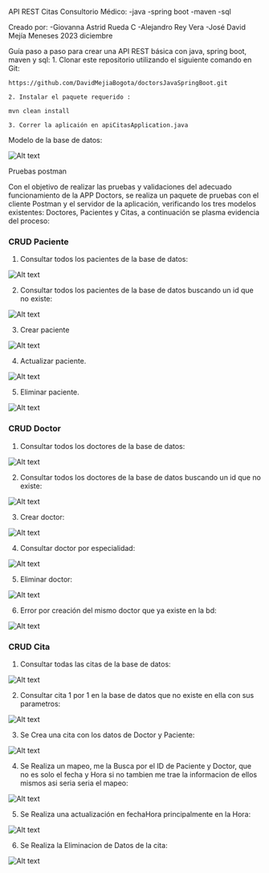 API REST Citas Consultorio Médico:
    -java
    -spring boot
    -maven
    -sql

Creado por:
    -Giovanna Astrid Rueda C
    -Alejandro Rey Vera
    -José David Mejía Meneses
    2023 diciembre

Guía paso a paso para crear una API REST básica con java, spring boot, maven y sql:
    1. Clonar este repositorio utilizando el siguiente comando en Git:
    
    https://github.com/DavidMejiaBogota/doctorsJavaSpringBoot.git

    2. Instalar el paquete requerido :

    mvn clean install

    3. Correr la aplicaión en apiCitasApplication.java

Modelo de la base de datos:

![Alt text](<img/Drigrama Modelo Entiendad Relacional..png>)



Pruebas postman

Con el objetivo de realizar las pruebas y validaciones del adecuado funcionamiento de la APP Doctors, se realiza un paquete de pruebas con el cliente Postman y el servidor de la aplicación, verificando los tres modelos existentes: Doctores, Pacientes y Citas, a continuación se plasma evidencia del proceso:

### CRUD Paciente

1.	Consultar todos los pacientes de la base de datos:

![Alt text](img/paciente/pacienteTodos.png)

2. Consultar todos los pacientes de la base de datos buscando un id que no existe:

![Alt text](img/paciente/pacienteTodosError.png)

3. Crear paciente

![Alt text](img/paciente/3crearPaciente.png)

4. Actualizar paciente.

![Alt text](img/paciente/4actualizarPaciente.png)

5. Eliminar paciente.

![Alt text](img/paciente/5eliminarPaciente.png)


### CRUD Doctor

1.	Consultar todos los doctores de la base de datos:

![Alt text](img/doctor/TodosDoctores.png)

2. Consultar todos los doctores de la base de datos buscando un id que no existe:

![Alt text](img/doctor/IdnoExiste.png)

3. Crear doctor:

![Alt text](img/doctor/CrearDoctor.png)

4. Consultar doctor por especialidad:

![Alt text](img/doctor/porEspecialidad.png)

5. Eliminar doctor:

![Alt text](img/doctor/EliminarDoctor.png)

6. Error por creación del mismo doctor que ya existe en la bd:

![Alt text](img/doctor/ErrorDobleCreacion.png)



### CRUD Cita


1.	Consultar todas las citas de la base de datos:

![Alt text](img/cita/2.1por1noExisten.png)

2.  Consultar cita 1 por 1 en la base de datos que no existe en ella con sus parametros:

![Alt text](img/cita/2.1por1noExisten.png)

3. Se Crea una cita con los datos de Doctor y Paciente:

![Alt text](img/cita/3.Creacitas.png)

4. Se Realiza un mapeo, me la Busca por el ID de Paciente y Doctor, que no es solo el fecha y Hora si no tambien me trae la informacion de ellos mismos asi seria seria el mapeo:

![Alt text](img/cita/4.MapeodeCita.png)

5. Se Realiza una actualización en fechaHora principalmente en la Hora:

![Alt text](img/cita/5.ActualizaDatos.png)

6. Se Realiza la Eliminacion de Datos de la cita:

![Alt text](img/cita/6.EliminalaCita.png)


